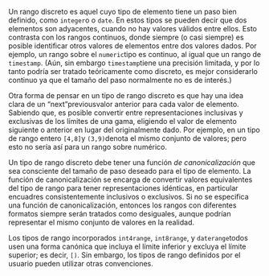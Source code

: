 Un rango discreto es aquel cuyo tipo de elemento tiene un paso bien definido, como  `integer`o o `date`. En estos tipos se pueden decir que dos elementos son adyacentes, cuando no hay valores válidos entre ellos. Esto contrasta con los rangos  continuos, donde siempre (o casi siempre) es posible identificar otros  valores de elementos entre dos valores dados. Por ejemplo, un rango  sobre el  `numeric`tipo es continuo, al igual que un rango de `timestamp`. (Aún, sin embargo  `timestamp`tiene una precisión limitada, y por lo tanto podría ser tratado teóricamente  como discreto, es mejor considerarlo continuo ya que el tamaño del paso  normalmente no es de interés.)

Otra forma de pensar en un tipo de rango discreto es que hay una idea clara de un “next”previousvalor anterior para cada valor de elemento. Sabiendo que, es posible convertir entre  representaciones inclusivas y exclusivas de los límites de una gama,  eligiendo el valor de elemento siguiente o anterior en lugar del  originalmente dado. Por ejemplo, en un tipo de rango entero  `[4,8]`y  `(3,9)`denota el mismo conjunto de valores; pero esto no sería así para un rango sobre numérico.

Un tipo de rango discreto debe tener una función *de canonicalización* que sea consciente del tamaño de paso deseado para el tipo de elemento. La función de canonicalización se encarga de convertir valores  equivalentes del tipo de rango para tener representaciones idénticas, en particular encuadres consistentemente inclusivos o exclusivos. Si no se especifica una función de canonicalización, entonces los rangos con  diferentes formatos siempre serán tratados como desiguales, aunque  podrían representar el mismo conjunto de valores en la realidad.

Los tipos de rango incorporados `int4range`, `int8range`, y  `daterange`todos usen una forma canónica que incluya el límite inferior y excluya el límite superior; es decir, `[)`. Sin embargo, los tipos de rango definidos por el usuario pueden utilizar otras convenciones.